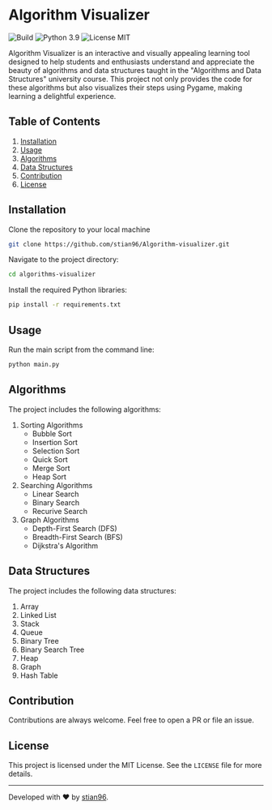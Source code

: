 # Algorithm Visualizer

![Build](https://img.shields.io/badge/Build-Passing-green) 
![Python 3.9](https://img.shields.io/badge/Python-3.9-blue) 
![License MIT](https://img.shields.io/badge/License-MIT-orange)

Algorithm Visualizer is an interactive and visually appealing learning tool designed to help students and enthusiasts understand and appreciate the beauty of algorithms and data structures taught in the "Algorithms and Data Structures" university course. This project not only provides the code for these algorithms but also visualizes their steps using Pygame, making learning a delightful experience.

## Table of Contents

1. [Installation](#installation)
2. [Usage](#usage)
3. [Algorithms](#algorithms)
4. [Data Structures](#data-structures)
5. [Contribution](#contribution)
6. [License](#license)

## Installation

Clone the repository to your local machine
```bash
git clone https://github.com/stian96/Algorithm-visualizer.git
```

Navigate to the project directory:
```bash
cd algorithms-visualizer
```

Install the required Python libraries:
```bash
pip install -r requirements.txt
```

## Usage
Run the main script from the command line:
```bash
python main.py
```

## Algorithms
The project includes the following algorithms:

1. Sorting Algorithms
   - Bubble Sort
   - Insertion Sort
   - Selection Sort
   - Quick Sort
   - Merge Sort
   - Heap Sort
2. Searching Algorithms
   - Linear Search
   - Binary Search
   - Recurive Search
3. Graph Algorithms
   - Depth-First Search (DFS)
   - Breadth-First Search (BFS)
   - Dijkstra's Algorithm
 

## Data Structures

The project includes the following data structures:

1. Array
2. Linked List
3. Stack
4. Queue
5. Binary Tree
6. Binary Search Tree
7. Heap
8. Graph
9. Hash Table

## Contribution

Contributions are always welcome. Feel free to open a PR or file an issue. 

## License

This project is licensed under the MIT License. See the `LICENSE` file for more details.

---

Developed with ❤️ by [stian96](https://github.com/stian96).


